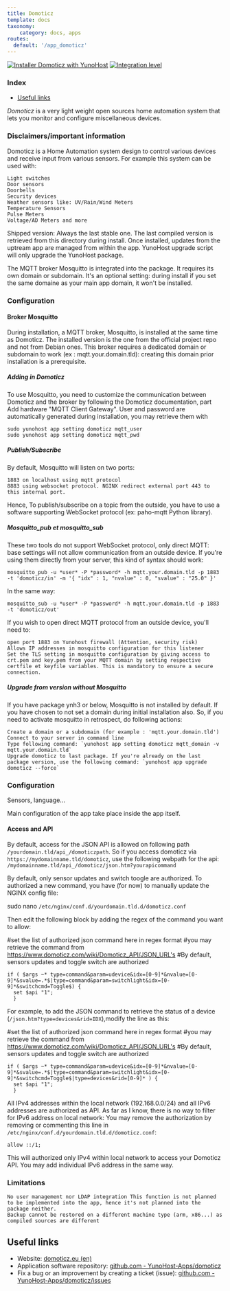 ```yaml
---
title: Domoticz
template: docs
taxonomy:
    category: docs, apps
routes:
  default: '/app_domoticz'
---
```


[![Installer Domoticz with YunoHost](https://install-app.yunohost.org/install-with-yunohost.svg)](https://install-app.yunohost.org/?app=domoticz) [![Integration level](https://dash.yunohost.org/integration/domoticz.svg)](https://dash.yunohost.org/appci/app/domoticz)

### Index

- [Useful links](#useful-links)

*Domoticz* is a very light weight open sources home automation system that lets you monitor and configure miscellaneous devices.

### Disclaimers/important information

Domoticz is a Home Automation system design to control various devices and receive input from various sensors. For example this system can be used with:

    Light switches
    Door sensors
    Doorbells
    Security devices
    Weather sensors like: UV/Rain/Wind Meters
    Temperature Sensors
    Pulse Meters
    Voltage/AD Meters and more

Shipped version: Always the last stable one. The last compiled version is retrieved from this directory during install. Once installed, updates from the uptream app are managed from within the app. YunoHost upgrade script will only upgrade the YunoHost package.

The MQTT broker Mosquitto is integrated into the package. It requires its own domain or subdomain. It's an optional setting: during install if you set the same domaine as your main app domain, it won't be installed.

### Configuration

#### Broker Mosquitto

During installation, a MQTT broker, Mosquitto, is installed at the same time as Domoticz. The installed version is the one from the official project repo and not from Debian ones. This broker requires a dedicated domain or subdomain to work (ex : mqtt.your.domain.tld): creating this domain prior installation is a prerequisite.

##### Adding in Domoticz

To use Mosquitto, you need to customize the communication between Domoticz and the broker by following the Domoticz documentation, part Add hardware "MQTT Client Gateway". User and password are automatically generated during installation, you may retrieve them with
``` 
sudo yunohost app setting domoticz mqtt_user
sudo yunohost app setting domoticz mqtt_pwd
```

##### Publish/Subscribe

By default, Mosquitto will listen on two ports:

    1883 on localhost using mqtt protocol
    8883 using websocket protocol. NGINX redirect external port 443 to this internal port.

Hence, To publish/subscribe on a topic from the outside, you have to use a software supporting WebSocket protocol (ex: paho-mqtt Python library).

##### Mosquitto_pub et mosquitto_sub

These two tools do not support WebSocket protocol, only direct MQTT: base settings will not allow communication from an outside device. If you're using them directly from your server, this kind of syntax should work:
```
mosquitto_pub -u *user* -P *password* -h mqtt.your.domain.tld -p 1883 -t 'domoticz/in' -m '{ "idx" : 1, "nvalue" : 0, "svalue" : "25.0" }'
```
In the same way:

```
mosquitto_sub -u *user* -P *password* -h mqtt.your.domain.tld -p 1883 -t 'domoticz/out'
```

If you wish to open direct MQTT protocol from an outside device, you'll need to:

    open port 1883 on Yunohost firewall (Attention, security risk)
    Allows IP addresses in mosquitto configuration for this listener
    Set the TLS setting in mosquitto configuration by giving access to crt.pem and key.pem from your MQTT domain by setting respective certfile et keyfile variables. This is mandatory to ensure a secure connection.

##### Upgrade from version without Mosquitto

If you have package ynh3 or below, Mosquitto is not installed by default. If you have chosen to not set a domain during initial installation also. So, if you need to activate mosquitto in retrospect, do following actions:

    Create a domain or a subdomain (for example : 'mqtt.your.domain.tld')
    Connect to your server in command line
    Type following command: `yunohost app setting domoticz mqtt_domain -v mqtt.your.domain.tld`
    Upgrade domoticz to last package. If you're already on the last package version, use the following command: `yunohost app upgrade domoticz --force`

### Configuration

Sensors, language...

Main configuration of the app take place inside the app itself.

#### Access and API

By default, access for the JSON API is allowed on following path `/yourdomain.tld/api_/domoticzpath`. So if you access domoticz via `https://mydomainname.tld/domoticz`, use the following webpath for the api: `/mydomainname.tld/api_/domoticz/json.htm?yourapicommand`

By default, only sensor updates and switch toogle are authorized. To authorized a new command, you have (for now) to manually update the NGINX config file:

sudo nano `/etc/nginx/conf.d/yourdomain.tld.d/domoticz.conf`

Then edit the following block by adding the regex of the command you want to allow:

  #set the list of authorized json command here in regex format
  #you may retrieve the command from https://www.domoticz.com/wiki/Domoticz_API/JSON_URL's
  #By default, sensors updates and toggle switch are authorized
  ```
  if ( $args ~* type=command&param=udevice&idx=[0-9]*&nvalue=[0-9]*&svalue=.*$|type=command&param=switchlight&idx=[0-9]*&switchcmd=Toggle$) {
    set $api "1";
    }
  ```
For example, to add the JSON command to retrieve the status of a device (`/json.htm?type=devices&rid=IDX`),modify the line as this:

  #set the list of authorized json command here in regex format
  #you may retrieve the command from https://www.domoticz.com/wiki/Domoticz_API/JSON_URL's
  #By default, sensors updates and toggle switch are authorized
  ```
  if ( $args ~* type=command&param=udevice&idx=[0-9]*&nvalue=[0-9]*&svalue=.*$|type=command&param=switchlight&idx=[0-9]*&switchcmd=Toggle$|type=devices&rid=[0-9]* ) {
    set $api "1";
    }
  ```

All IPv4 addresses within the local network (192.168.0.0/24) and all IPv6 addresses are authorized as API. As far as I know, there is no way to filter for IPv6 address on local network: You may remove the authorization by removing or commenting this line in `/etc/nginx/conf.d/yourdomain.tld.d/domoticz.conf`:

`allow ::/1;`

This will authorized only IPv4 within local network to access your Domoticz API. You may add individual IPv6 address in the same way.

### Limitations

    No user management nor LDAP integration This function is not planned to be implemented into the app, hence it's not planned into the package neither.
    Backup cannot be restored on a different machine type (arm, x86...) as compiled sources are different


## Useful links

+ Website: [domoticz.eu (en)](https://domoticz.eu/site/)
+ Application software repository: [github.com - YunoHost-Apps/domoticz](https://github.com/YunoHost-Apps/domoticz_ynh)
+ Fix a bug or an improvement by creating a ticket (issue): [github.com - YunoHost-Apps/domoticz/issues](https://github.com/YunoHost-Apps/domoticz_ynh/issues)
